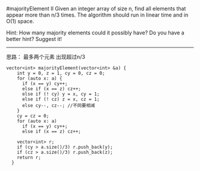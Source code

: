 #majorityElement II
Given an integer array of size n, find all elements that appear more than  n/3 times. The algorithm should run in linear time and in O(1) space.

Hint:
How many majority elements could it possibly have?
Do you have a better hint? Suggest it!

---

思路：
最多两个元素 出现超过n/3
```
vector<int> majorityElement(vector<int> &a) {
    int y = 0, z = 1, cy = 0, cz = 0;
    for (auto x: a) {
      if (x == y) cy++;
      else if (x == z) cz++;
      else if (! cy) y = x, cy = 1;
      else if (! cz) z = x, cz = 1;
      else cy--, cz--; //不同要相减
    }
    cy = cz = 0;
    for (auto x: a)
      if (x == y) cy++;
      else if (x == z) cz++;

    vector<int> r;
    if (cy > a.size()/3) r.push_back(y);
    if (cz > a.size()/3) r.push_back(z);
    return r;
  }
  ```


